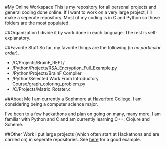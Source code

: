 #My Online Workspace
This is my repository for all personal projects and general coding done online.
If I want to work on a very large project, I'll make a seperate repository.
Most of my coding is in C and Python so those folders are the most populated.

##Organization
I divide it by work done in each language. 
The rest is self-explanatory.

##Favorite Stuff
So far, my favorite things are the following (in *no particular order*).

* /C/Projects/BrainF_REPL/
* /Python/Projects/RSA_Encryption_Full_Example.py
* /Python/Projects/BrainF Compiler
* /Python/Selected Work From Introductory Course/graph_coloring_problem.py
* /C/Projects/Matrix_Rotater.c

##About Me
I am currently a Sophmore at [Haverford College](https://www.haverford.edu/
"Haverford College"). I am considering being a computer science major.

I've been to a few hackathons and plan on going on many, many more. I am
familiar with Python and C and am currently learning C++, Clojure and Scheme.

##Other Work
I put large projects (which often start at Hackathons and are carried on) in
seperate repositories. See
[here](https://github.com/Divesh-Otwani/Waitlist_Exchange "College Waitlists are
terrible, aren't they?") for a good example.


